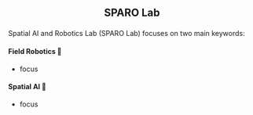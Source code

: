 <h2 align="center"> <p> SPARO Lab </p></h2>

Spatial AI and Robotics Lab (SPARO Lab) focuses on two main keywords:

#### Field Robotics 🤖
- focus

#### Spatial AI 🧠
- focus

